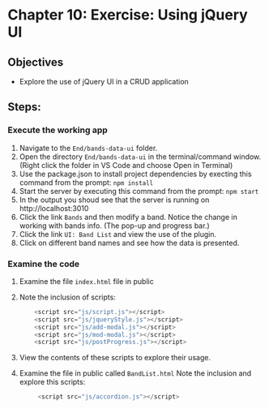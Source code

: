# Chapter 10: Exercise: Using jQuery UI
## Objectives
* Explore the use of jQuery UI in a CRUD application 

## Steps:

### Execute the working app
1. Navigate to the `End/bands-data-ui` folder.
1. Open the directory `End/bands-data-ui` in the terminal/command window.
(Right click the folder in VS Code and choose Open in Terminal)
1. Use the package.json to install project dependencies by execting this command from the prompt:   `npm install`
1. Start the server by executing this command from the prompt: `npm start`
1. In the output you shoud see that the server is running on http://localhost:3010
1. Click the link `Bands` and then modify a band. Notice the change in working with bands info. (The pop-up and progress bar.) 
1. Click the link `UI: Band List` and view the use of the plugin.
1. Click on different band names and see how the data is  presented.  


### Examine the code
1. Examine the file `index.html` file in public
1. Note the inclusion of scripts:
    ```javascript
        <script src="js/script.js"></script>
        <script src="js/jqueryStyle.js"></script>
        <script src="js/add-modal.js"></script>
        <script src="js/mod-modal.js"></script>
        <script src="js/postProgress.js"></script>
    ```
1. View the contents of these scripts to explore their usage.

1. Examine the file in public called `BandList.html`
Note the inclusion and explore this scripts:
    ```javascript
         <script src="js/accordion.js"></script>
    ```

